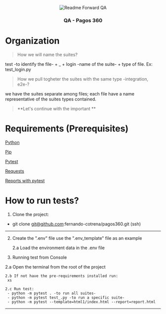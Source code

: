 <p align="center">
 <img src="https://i.imgur.com/rSyq3MW.png" alt="Readme Forward QA"></a>
</p>

<h3 align="center">QA - Pagos 360</h3>


# Organization

> How we will name the suites?
 
test -to identify the file- + _ + login -name of the suite- +  type of file. Ex: test_login.py

> How we pull togheter the suites with the same type -integration, e2e-?

we have the suites separate among files; each file have a name representative of the suites types contained.

> **Let's continue with the important **
# Requirements (Prerequisites)

  [Python](https://www.python.org/downloads/)
  
  [Pip](https://pypi.org/project/pip/)
  
  [Pytest](https://docs.pytest.org/en/6.2.x/getting-started.html)
  
  [Requests](https://docs.python-requests.org/en/master/)
  
  [Reports with pytest](https://pytest-html.readthedocs.io/en/latest/user_guide.html)
 

# How to run tests?


1. Clone the project:
- git clone git@github.com:fernando-cotrena/pagos360.git (ssh)

<hr>

2.  Create the ".env" file use the ".env_template" file as an example

    2.a Load the environment data in the .env file

3. Running test from Console

  2.a Open the terminal from the root of the project

	2.b If not have the pre-requirements installed run:
     xs
  
	2.c Run test: 
	 - python -m pytest . -to run all suites-
	 - python -m pytest test_.py -to run a specific suite-
	 - python -m pytest --template=html1/index.html --report=report.html

<hr>
